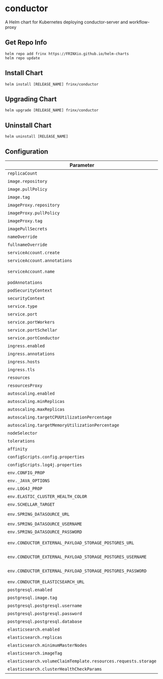 # conductor

A Helm chart for Kubernetes deploying conductor-server and workflow-proxy

## Get Repo Info

```console
helm repo add frinx https://FRINXio.github.io/helm-charts
helm repo update
```

## Install Chart

```console
helm install [RELEASE_NAME] frinx/conductor
```

## Upgrading Chart

```console
helm upgrade [RELEASE_NAME] frinx/conductor
```

## Uninstall Chart

```console
helm uninstall [RELEASE_NAME]
```

## Configuration

| Parameter | Description | Default |
|-----------|-------------|---------|
| `replicaCount` | Number of nodes | `1` |
| `image.repository` | Image repository | `frinx/uniflow-conductor-server` |
| `image.pullPolicy` | Image pull policy | `IfNotPresent` |
| `image.tag` | Image tag | `""` |
| `imageProxy.repository` | Image repository | `frinx/workflow-proxy` |
| `imageProxy.pullPolicy` | Image pull policy | `IfNotPresent` |
| `imageProxy.tag` | Image tag | `"1.0.7"` |
| `imagePullSecrets` | Image pull secrets | `[]` |
| `nameOverride` | Replaces the name of the chart in the Chart.yaml file | `""` |
| `fullnameOverride` |  Completely replaces the generated name | `""` |
| `serviceAccount.create` | Create service account | `true` |
| `serviceAccount.annotations` | ServiceAccount annotations | `{}` |
| `serviceAccount.name` | Service account name to use, when empty will be set to created account if `serviceAccount.create` is set else to `default` | `"workflow-proxy"` |
| `podAnnotations` | Deployment | `{}` |
| `podSecurityContext` | Pod deployment securityContext | `{}` |
| `securityContext` | Deployment securityContext | `{}` |
| `service.type` | Kubernetes service type | `ClusterIP` |
| `service.port` | Kubernetes port where service is exposed | `8088` |
| `service.portWorkers` | Kubernetes port where worker is exposed | `8089` |
| `service.portSchellar` | Kubernetes port where schellar is exposed | `8089` |
| `service.portConductor` | Kubernetes port where conductor is exposed | `8080` |
| `ingress.enabled` | Enables Ingress | `false` |
| `ingress.annotations` | Ingress annotations (values are templated) | `{}` |
| `ingress.hosts` | Ingress accepted hostnames  | `[]` |
| `ingress.tls` | Ingress TLS configuration | `[]` |
| `resources` | CPU/Memory resource requests/limits | `{}` |
| `resourcesProxy` | CPU/Memory resource requests/limits | `{}` |
| `autoscaling.enabled` | Enable replica autoscaling settings | `false` |
| `autoscaling.minReplicas` | Minimum replicas for the pod autoscaling | `2` |
| `autoscaling.maxReplicas` | Maximum replicas for the pod autoscaling | `3` |
| `autoscaling.targetCPUUtilizationPercentage` | Percentage of CPU to consider when autoscaling | `80` |
| `autoscaling.targetMemoryUtilizationPercentage` | Percentage of Memory to consider when autoscaling | |
| `nodeSelector` | Node labels for pod assignment | `{}` |
| `tolerations` | Toleration labels for pod assignment | `[]` |
| `affinity` | Affinity settings for pod assignment | `{}` |
| `configScripts.config.properties` | config.properties file for conductor | `{{- .Files.Get "configs/config.properties" }}` |
| `configScripts.log4j.properties` | log4j.properties file for conductor | `{{ .Files.Get "configs/log4j.properties" }}` |
| `env.CONFIG_PROP` | CONFIG_PROP env value | `config.properties` |
| `env._JAVA_OPTIONS` | _JAVA_OPTIONS env value | `-Xmx2g` |
| `env.LOG4J_PROP` | LOG4J_PROP env value | `log4j.properties` |
| `env.ELASTIC_CLUSTER_HEALTH_COLOR` | ELASTIC_CLUSTER_HEALTH_COLOR env value | `yellow` |
| `env.SCHELLAR_TARGET` | SCHELLAR_TARGET env value | `http://schellar:3000` |
| `env.SPRING_DATASOURCE_URL` | SPRING_DATASOURCE_URL env value | `jdbc:postgresql://postgresql:5432/conductor?charset=utf8&parseTime=true&interpolateParams=true` |
| `env.SPRING_DATASOURCE_USERNAME` | SPRING_DATASOURCE_USERNAME env value | `postgres` |
| `env.SPRING_DATASOURCE_PASSWORD` | SPRING_DATASOURCE_PASSWORD env value | `postgres` |
| `env.CONDUCTOR_EXTERNAL_PAYLOAD_STORAGE_POSTGRES_URL` | CONDUCTOR_EXTERNAL_PAYLOAD_STORAGE_POSTGRES_URL env value | `jdbc:postgresql://postgresql:5432/conductor?charset=utf8&parseTime=true&interpolateParams=true` |
| `env.CONDUCTOR_EXTERNAL_PAYLOAD_STORAGE_POSTGRES_USERNAME` | CONDUCTOR_EXTERNAL_PAYLOAD_STORAGE_POSTGRES_USERNAME env value | `postgres` |
| `env.CONDUCTOR_EXTERNAL_PAYLOAD_STORAGE_POSTGRES_PASSWORD` | CONDUCTOR_EXTERNAL_PAYLOAD_STORAGE_POSTGRES_PASSWORD env value | `postgres` |
| `env.CONDUCTOR_ELASTICSEARCH_URL` | CONDUCTOR_ELASTICSEARCH_URL env value | `http://elasticsearch-master-headless:9200` |
| `postgresql.enabled` | Switch to enable or disable the PostgreSQL helm chart | `true` |
| `postgresql.image.tag` | Image tag | `"12.2"` |
| `postgresql.postgresql.username` | Name for a custom user to create | `postgres` |
| `postgresql.postgresql.password` | Password for the custom user to create | `postgres` |
| `postgresql.postgresql.database` | Name for a custom database to createe | `conductor` |
| `elasticsearch.enabled` | Switch to enable or disable the elasticsearch helm chart | `true` |
| `elasticsearch.replicas` | Number of replics | `1` |
| `elasticsearch.minimumMasterNodes` | Minimum number of master nodes | `1` |
| `elasticsearch.imageTag` | Image tag| `6.7.1` |
| `elasticsearch.volumeClaimTemplate.resources.requests.storage` | Requests for storage space | `1Gi` |
| `elasticsearch.clusterHealthCheckParams` | Cluster health check params | `"wait_for_status=yellow&timeout=5s"` |
